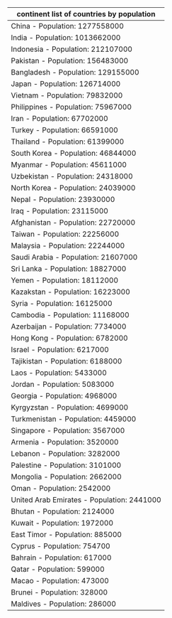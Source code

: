 | continent list of countries by population |
| --- |
| China - Population: 1277558000 |
| India - Population: 1013662000 |
| Indonesia - Population: 212107000 |
| Pakistan - Population: 156483000 |
| Bangladesh - Population: 129155000 |
| Japan - Population: 126714000 |
| Vietnam - Population: 79832000 |
| Philippines - Population: 75967000 |
| Iran - Population: 67702000 |
| Turkey - Population: 66591000 |
| Thailand - Population: 61399000 |
| South Korea - Population: 46844000 |
| Myanmar - Population: 45611000 |
| Uzbekistan - Population: 24318000 |
| North Korea - Population: 24039000 |
| Nepal - Population: 23930000 |
| Iraq - Population: 23115000 |
| Afghanistan - Population: 22720000 |
| Taiwan - Population: 22256000 |
| Malaysia - Population: 22244000 |
| Saudi Arabia - Population: 21607000 |
| Sri Lanka - Population: 18827000 |
| Yemen - Population: 18112000 |
| Kazakstan - Population: 16223000 |
| Syria - Population: 16125000 |
| Cambodia - Population: 11168000 |
| Azerbaijan - Population: 7734000 |
| Hong Kong - Population: 6782000 |
| Israel - Population: 6217000 |
| Tajikistan - Population: 6188000 |
| Laos - Population: 5433000 |
| Jordan - Population: 5083000 |
| Georgia - Population: 4968000 |
| Kyrgyzstan - Population: 4699000 |
| Turkmenistan - Population: 4459000 |
| Singapore - Population: 3567000 |
| Armenia - Population: 3520000 |
| Lebanon - Population: 3282000 |
| Palestine - Population: 3101000 |
| Mongolia - Population: 2662000 |
| Oman - Population: 2542000 |
| United Arab Emirates - Population: 2441000 |
| Bhutan - Population: 2124000 |
| Kuwait - Population: 1972000 |
| East Timor - Population: 885000 |
| Cyprus - Population: 754700 |
| Bahrain - Population: 617000 |
| Qatar - Population: 599000 |
| Macao - Population: 473000 |
| Brunei - Population: 328000 |
| Maldives - Population: 286000 |
